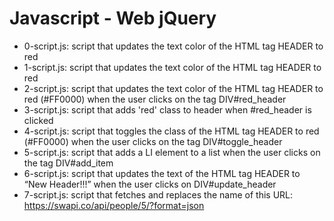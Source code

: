 # Javascript - Web jQuery
* 0-script.js: script that updates the text color of the HTML tag HEADER to red
* 1-script.js: script that updates the text color of the HTML tag HEADER to red
* 2-script.js: script that updates the text color of the HTML tag HEADER to red (#FF0000) when the user clicks on the tag DIV#red_header
* 3-script.js: script that adds 'red' class to header when #red_header is clicked
* 4-script.js: script that toggles the class of the HTML tag HEADER to red (#FF0000) when the user clicks on the tag DIV#toggle_header
* 5-script.js: script that adds a LI element to a list when the user clicks on the tag DIV#add_item
* 6-script.js: script that updates the text of the HTML tag HEADER to “New Header!!!” when the user clicks on DIV#update_header
* 7-script.js: script that fetches and replaces the name of this URL: https://swapi.co/api/people/5/?format=json
